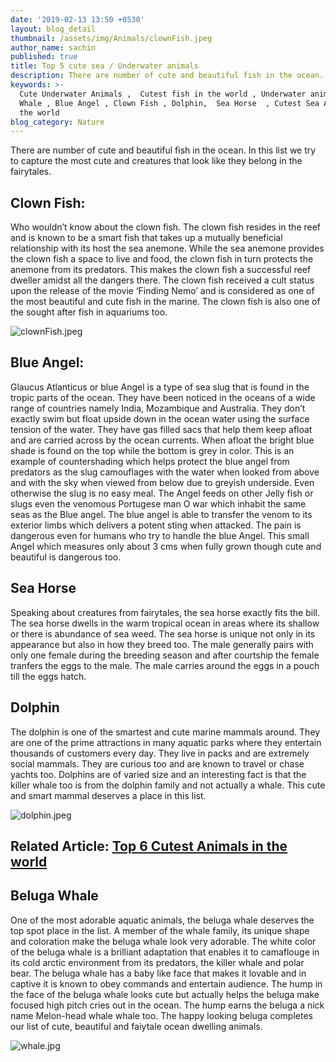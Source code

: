 ```yaml
---
date: '2019-02-13 13:50 +0530'
layout: blog_detail
thumbnail: /assets/img/Animals/clownFish.jpeg
author_name: sachin
published: true
title: Top 5 cute sea / Underwater animals
description: There are number of cute and beautiful fish in the ocean. In this list...
keywords: >-
  Cute Underwater Animals ,  Cutest fish in the world , Underwater animals ,
  Whale , Blue Angel , Clown Fish , Dolphin,  Sea Horse  , Cutest Sea Animals in
  the world 
blog_category: Nature
---
```


There are number of cute and beautiful fish in the ocean. In this list we try to capture the most cute and creatures that look like they belong in the fairytales.


## Clown Fish:
Who wouldn’t know about the clown fish. The clown fish resides in the reef and is known to be a smart fish that takes up a mutually beneficial relationship with its host the sea anemone. While the sea anemone provides the clown fish a space to live and food, the clown fish in turn protects the anemone from its predators. This makes the clown fish a successful reef dweller amidst all the dangers there.
The clown fish received a cult status upon the release of the movie ‘Finding Nemo’ and is considered as one of the most beautiful and cute fish in the marine. The clown fish is also one of the sought after fish in aquariums too.

![clownFish.jpeg]({{site.baseurl}}/assets/img/Animals/clownFish.jpeg)


## Blue Angel:
Glaucus Atlanticus or blue Angel is a type of sea slug that is found in the tropic parts of the ocean. They have been noticed in the oceans of a wide range of countries namely India, Mozambique and Australia. They don’t exactly swim but float upside down in the ocean water using the surface tension of the water. They have gas filled sacs that help them keep afloat and are carried across by the ocean currents. 
When afloat the bright blue shade is found on the top while the bottom is grey in color. This is an example of countershading which helps protect the blue angel from predators as the slug camouflages with the water when looked from above and with the sky when viewed from below due to greyish underside. 
Even otherwise the slug is no easy meal. The Angel feeds on other Jelly fish or slugs even the venomous Portugese man O war which inhabit the same seas as the Blue angel. The blue angel is able to transfer the venom to its exterior limbs which delivers a potent sting when attacked. The pain is dangerous even for humans who try to handle the blue Angel. This small Angel which measures only about 3 cms when fully grown though cute and beautiful is dangerous too.


## Sea Horse
Speaking about creatures from fairytales, the sea horse exactly fits the bill. The sea horse dwells in the warm tropical ocean in areas where its shallow or there is abundance of sea weed. The sea horse is unique not only in its appearance but also in how they breed too. The male generally pairs with only one female during the breeding season and after courtship the female tranfers the eggs to the male. The male carries around the eggs in a pouch till the eggs hatch.

## Dolphin
The dolphin is one of the smartest and cute marine mammals around. They are one of the prime attractions in many aquatic parks where they entertain thousands of customers every day. They live in packs and are extremely social mammals. They are curious too and are known to travel or chase yachts too. Dolphins are of varied size and an interesting fact is that the killer whale too is from the dolphin family and not actually a whale. This cute and smart mammal deserves a place in this list.

![dolphin.jpeg]({{site.baseurl}}/assets/img/Animals/dolphin.jpeg)

## Related Article: [Top 6 Cutest Animals in the world](http://www.toknowisgood.com/2019/02/12/top-six-cutest-animals-in-the-world.html)

## Beluga Whale
One of the most adorable aquatic animals, the beluga whale deserves the top spot place in the list. A member of the whale family, its unique shape and coloration make the beluga whale look very adorable. The white color of the beluga whale is a brilliant adaptation that enables it to camaflouge in its cold arctic environment from its predators, the killer whale and polar bear. 
The beluga whale has a baby like face that makes it lovable and in captive it is known to obey commands and entertain audience. The hump in the face of the beluga whale looks cute but actually helps the beluga make focused high pitch cries out in the ocean. The hump earns the beluga a nick name Melon-head whale whale too. The happy looking beluga completes our list of cute, beautiful and faiytale ocean dwelling animals.

![whale.jpg]({{site.baseurl}}/assets/img/Animals/whale.jpg)
